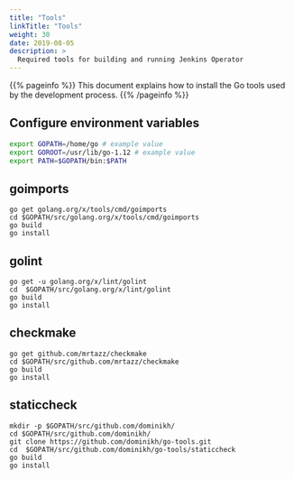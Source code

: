 ```yaml
---
title: "Tools"
linkTitle: "Tools"
weight: 30
date: 2019-08-05
description: >
  Required tools for building and running Jenkins Operator
---
```


{{% pageinfo %}}
This document explains how to install the Go tools used by the development process.
{{% /pageinfo %}}

## Configure environment variables

```bash
export GOPATH=/home/go # example value
export GOROOT=/usr/lib/go-1.12 # example value
export PATH=$GOPATH/bin:$PATH
```

## goimports

```
go get golang.org/x/tools/cmd/goimports
cd $GOPATH/src/golang.org/x/tools/cmd/goimports
go build
go install
```

## golint

```
go get -u golang.org/x/lint/golint
cd  $GOPATH/src/golang.org/x/lint/golint
go build
go install
```

## checkmake
```
go get github.com/mrtazz/checkmake
cd $GOPATH/src/github.com/mrtazz/checkmake
go build
go install
```

## staticcheck

```
mkdir -p $GOPATH/src/github.com/dominikh/
cd $GOPATH/src/github.com/dominikh/
git clone https://github.com/dominikh/go-tools.git
cd  $GOPATH/src/github.com/dominikh/go-tools/staticcheck
go build
go install
```
